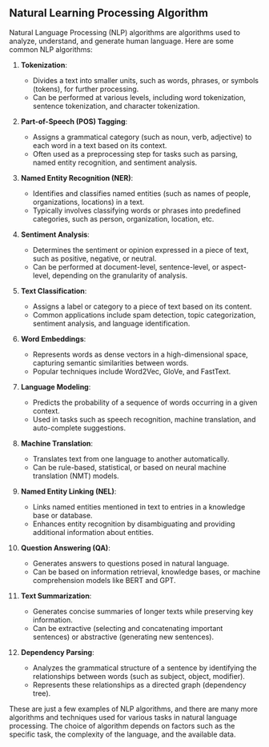 ## Natural Learning Processing Algorithm 

Natural Language Processing (NLP) algorithms are algorithms used to analyze, understand, and generate human language. Here are some common NLP algorithms:

1. **Tokenization**:
   - Divides a text into smaller units, such as words, phrases, or symbols (tokens), for further processing.
   - Can be performed at various levels, including word tokenization, sentence tokenization, and character tokenization.

2. **Part-of-Speech (POS) Tagging**:
   - Assigns a grammatical category (such as noun, verb, adjective) to each word in a text based on its context.
   - Often used as a preprocessing step for tasks such as parsing, named entity recognition, and sentiment analysis.

3. **Named Entity Recognition (NER)**:
   - Identifies and classifies named entities (such as names of people, organizations, locations) in a text.
   - Typically involves classifying words or phrases into predefined categories, such as person, organization, location, etc.

4. **Sentiment Analysis**:
   - Determines the sentiment or opinion expressed in a piece of text, such as positive, negative, or neutral.
   - Can be performed at document-level, sentence-level, or aspect-level, depending on the granularity of analysis.

5. **Text Classification**:
   - Assigns a label or category to a piece of text based on its content.
   - Common applications include spam detection, topic categorization, sentiment analysis, and language identification.

6. **Word Embeddings**:
   - Represents words as dense vectors in a high-dimensional space, capturing semantic similarities between words.
   - Popular techniques include Word2Vec, GloVe, and FastText.

7. **Language Modeling**:
   - Predicts the probability of a sequence of words occurring in a given context.
   - Used in tasks such as speech recognition, machine translation, and auto-complete suggestions.

8. **Machine Translation**:
   - Translates text from one language to another automatically.
   - Can be rule-based, statistical, or based on neural machine translation (NMT) models.

9. **Named Entity Linking (NEL)**:
   - Links named entities mentioned in text to entries in a knowledge base or database.
   - Enhances entity recognition by disambiguating and providing additional information about entities.

10. **Question Answering (QA)**:
    - Generates answers to questions posed in natural language.
    - Can be based on information retrieval, knowledge bases, or machine comprehension models like BERT and GPT.

11. **Text Summarization**:
    - Generates concise summaries of longer texts while preserving key information.
    - Can be extractive (selecting and concatenating important sentences) or abstractive (generating new sentences).

12. **Dependency Parsing**:
    - Analyzes the grammatical structure of a sentence by identifying the relationships between words (such as subject, object, modifier).
    - Represents these relationships as a directed graph (dependency tree).

These are just a few examples of NLP algorithms, and there are many more algorithms and techniques used for various tasks in natural language processing. The choice of algorithm depends on factors such as the specific task, the complexity of the language, and the available data.
